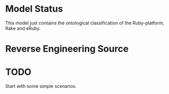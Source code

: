 # Model Status

This model just contains the ontological classification of the Ruby-platform, Rake and eRuby.

# Reverse Engineering Source


# TODO

Start with some simple scenarios.